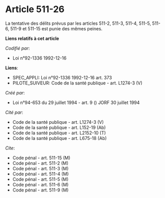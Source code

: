 # Article 511-26

La tentative des délits prévus par les articles 511-2, 511-3, 511-4, 511-5, 511-6, 511-9 et 511-15 est punie des mêmes
peines.

**Liens relatifs à cet article**

_Codifié par_:

  - Loi n°92-1336 1992-12-16

**Liens**:

  - SPEC_APPLI: Loi n°92-1336 1992-12-16 art. 373
  - PILOTE_SUIVEUR: Code de la santé publique - art. L1274-3 (V)

_Créé par_:

  - Loi n°94-653 du 29 juillet 1994 - art. 9 () JORF 30 juillet 1994

_Cité par_:

  - Code de la santé publique - art. L1274-3 (V)
  - Code de la santé publique - art. L152-19 (Ab)
  - Code de la santé publique - art. L2152-10 (T)
  - Code de la santé publique - art. L675-18 (Ab)

_Cite_:

  - Code pénal - art. 511-15 (M)
  - Code pénal - art. 511-2 (M)
  - Code pénal - art. 511-3 (M)
  - Code pénal - art. 511-4 (M)
  - Code pénal - art. 511-5 (M)
  - Code pénal - art. 511-6 (M)
  - Code pénal - art. 511-9 (M)
